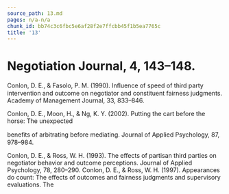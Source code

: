 ```yaml
---
source_path: 13.md
pages: n/a-n/a
chunk_id: bb74c3c6fbc5e6af28f2e7ffcbb45f1b5ea7765c
title: '13'
---
```

# Negotiation Journal, 4, 143–148.

Conlon, D. E., & Fasolo, P. M. (1990). Inﬂuence of speed of third party intervention and outcome on negotiator and constituent fairness judgments. Academy of Management Journal, 33, 833–846.

Conlon, D. E., Moon, H., & Ng, K. Y. (2002). Putting the cart before the horse: The unexpected

beneﬁts of arbitrating before mediating. Journal of Applied Psychology, 87, 978–984.

Conlon, D. E., & Ross, W. H. (1993). The effects of partisan third parties on negotiator behavior and outcome perceptions. Journal of Applied Psychology, 78, 280–290. Conlon, D. E., & Ross, W. H. (1997). Appearances do count: The effects of outcomes and fairness judgments and supervisory evaluations. The
